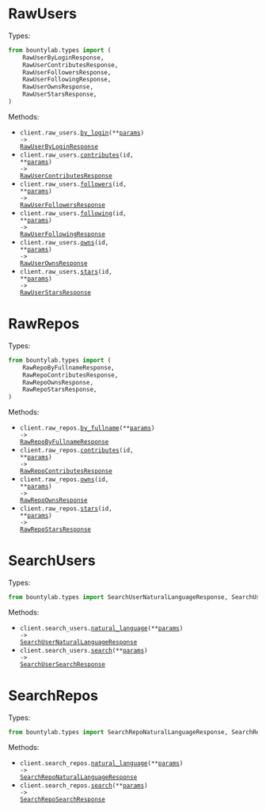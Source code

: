 # RawUsers

Types:

```python
from bountylab.types import (
    RawUserByLoginResponse,
    RawUserContributesResponse,
    RawUserFollowersResponse,
    RawUserFollowingResponse,
    RawUserOwnsResponse,
    RawUserStarsResponse,
)
```

Methods:

- <code title="post /api/raw/users/by-login">client.raw_users.<a href="./src/bountylab/resources/raw_users.py">by_login</a>(\*\*<a href="src/bountylab/types/raw_user_by_login_params.py">params</a>) -> <a href="./src/bountylab/types/raw_user_by_login_response.py">RawUserByLoginResponse</a></code>
- <code title="get /api/raw/users/{id}/contributes">client.raw_users.<a href="./src/bountylab/resources/raw_users.py">contributes</a>(id, \*\*<a href="src/bountylab/types/raw_user_contributes_params.py">params</a>) -> <a href="./src/bountylab/types/raw_user_contributes_response.py">RawUserContributesResponse</a></code>
- <code title="get /api/raw/users/{id}/followers">client.raw_users.<a href="./src/bountylab/resources/raw_users.py">followers</a>(id, \*\*<a href="src/bountylab/types/raw_user_followers_params.py">params</a>) -> <a href="./src/bountylab/types/raw_user_followers_response.py">RawUserFollowersResponse</a></code>
- <code title="get /api/raw/users/{id}/following">client.raw_users.<a href="./src/bountylab/resources/raw_users.py">following</a>(id, \*\*<a href="src/bountylab/types/raw_user_following_params.py">params</a>) -> <a href="./src/bountylab/types/raw_user_following_response.py">RawUserFollowingResponse</a></code>
- <code title="get /api/raw/users/{id}/owns">client.raw_users.<a href="./src/bountylab/resources/raw_users.py">owns</a>(id, \*\*<a href="src/bountylab/types/raw_user_owns_params.py">params</a>) -> <a href="./src/bountylab/types/raw_user_owns_response.py">RawUserOwnsResponse</a></code>
- <code title="get /api/raw/users/{id}/stars">client.raw_users.<a href="./src/bountylab/resources/raw_users.py">stars</a>(id, \*\*<a href="src/bountylab/types/raw_user_stars_params.py">params</a>) -> <a href="./src/bountylab/types/raw_user_stars_response.py">RawUserStarsResponse</a></code>

# RawRepos

Types:

```python
from bountylab.types import (
    RawRepoByFullnameResponse,
    RawRepoContributesResponse,
    RawRepoOwnsResponse,
    RawRepoStarsResponse,
)
```

Methods:

- <code title="post /api/raw/repos/by-fullname">client.raw_repos.<a href="./src/bountylab/resources/raw_repos.py">by_fullname</a>(\*\*<a href="src/bountylab/types/raw_repo_by_fullname_params.py">params</a>) -> <a href="./src/bountylab/types/raw_repo_by_fullname_response.py">RawRepoByFullnameResponse</a></code>
- <code title="get /api/raw/repos/{id}/contributes">client.raw_repos.<a href="./src/bountylab/resources/raw_repos.py">contributes</a>(id, \*\*<a href="src/bountylab/types/raw_repo_contributes_params.py">params</a>) -> <a href="./src/bountylab/types/raw_repo_contributes_response.py">RawRepoContributesResponse</a></code>
- <code title="get /api/raw/repos/{id}/owns">client.raw_repos.<a href="./src/bountylab/resources/raw_repos.py">owns</a>(id, \*\*<a href="src/bountylab/types/raw_repo_owns_params.py">params</a>) -> <a href="./src/bountylab/types/raw_repo_owns_response.py">RawRepoOwnsResponse</a></code>
- <code title="get /api/raw/repos/{id}/stars">client.raw_repos.<a href="./src/bountylab/resources/raw_repos.py">stars</a>(id, \*\*<a href="src/bountylab/types/raw_repo_stars_params.py">params</a>) -> <a href="./src/bountylab/types/raw_repo_stars_response.py">RawRepoStarsResponse</a></code>

# SearchUsers

Types:

```python
from bountylab.types import SearchUserNaturalLanguageResponse, SearchUserSearchResponse
```

Methods:

- <code title="post /api/search/users/natural-language">client.search_users.<a href="./src/bountylab/resources/search_users.py">natural_language</a>(\*\*<a href="src/bountylab/types/search_user_natural_language_params.py">params</a>) -> <a href="./src/bountylab/types/search_user_natural_language_response.py">SearchUserNaturalLanguageResponse</a></code>
- <code title="post /api/search/users">client.search_users.<a href="./src/bountylab/resources/search_users.py">search</a>(\*\*<a href="src/bountylab/types/search_user_search_params.py">params</a>) -> <a href="./src/bountylab/types/search_user_search_response.py">SearchUserSearchResponse</a></code>

# SearchRepos

Types:

```python
from bountylab.types import SearchRepoNaturalLanguageResponse, SearchRepoSearchResponse
```

Methods:

- <code title="post /api/search/repos/natural-language">client.search_repos.<a href="./src/bountylab/resources/search_repos.py">natural_language</a>(\*\*<a href="src/bountylab/types/search_repo_natural_language_params.py">params</a>) -> <a href="./src/bountylab/types/search_repo_natural_language_response.py">SearchRepoNaturalLanguageResponse</a></code>
- <code title="post /api/search/repos">client.search_repos.<a href="./src/bountylab/resources/search_repos.py">search</a>(\*\*<a href="src/bountylab/types/search_repo_search_params.py">params</a>) -> <a href="./src/bountylab/types/search_repo_search_response.py">SearchRepoSearchResponse</a></code>
